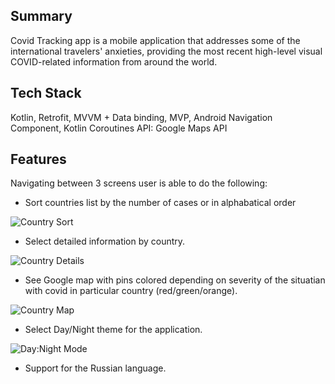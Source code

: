 ## Summary
Covid Tracking app is a mobile application that addresses some of the international travelers' anxieties, providing the most recent high-level visual COVID-related information from around the world.

## Tech Stack
 Kotlin, Retrofit, MVVM + Data binding, MVP, Android Navigation Component, Kotlin Coroutines 
 API: Google Maps API

## Features
Navigating between 3 screens user is able to do the following: 

  * Sort countries list by the number of cases or in alphabatical order

 ![Country Sort](https://user-images.githubusercontent.com/22808584/117096877-1c943b00-ad1f-11eb-89e8-0d0ab68b3031.gif)

  * Select detailed information by country. 
  
  ![Country Details](https://user-images.githubusercontent.com/22808584/117096902-30d83800-ad1f-11eb-836e-65a4786df06e.gif)
   
  * See Google map with pins colored depending on severity of the situatian with covid in particular country (red/green/orange).

  ![Country Map](https://user-images.githubusercontent.com/22808584/117097568-dcce5300-ad20-11eb-9494-79ee10409c77.gif)
  
  * Select Day/Night theme for the application. 
   
  ![Day:Night Mode](https://user-images.githubusercontent.com/22808584/117096918-39c90980-ad1f-11eb-83d9-d03f087dd030.gif)
  
  * Support for the Russian language. 
 







